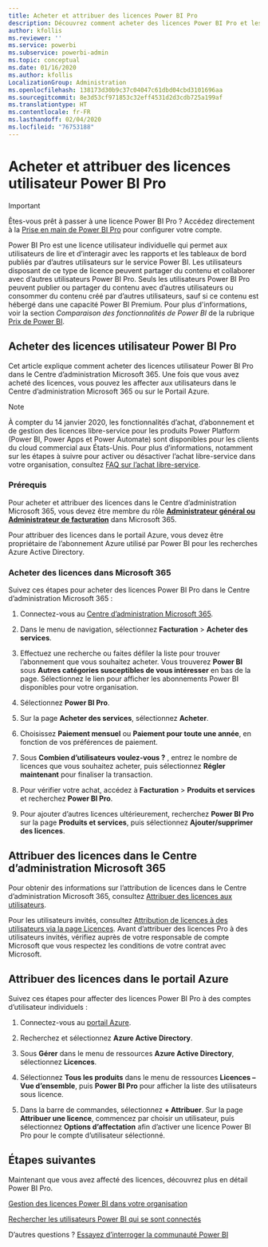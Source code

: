 ```yaml
---
title: Acheter et attribuer des licences Power BI Pro
description: Découvrez comment acheter des licences Power BI Pro et les attribuer aux utilisateurs pour leur permettre d’accéder à du contenu et de collaborer avec d’autres personnes dans le service Power BI.
author: kfollis
ms.reviewer: ''
ms.service: powerbi
ms.subservice: powerbi-admin
ms.topic: conceptual
ms.date: 01/16/2020
ms.author: kfollis
LocalizationGroup: Administration
ms.openlocfilehash: 138173d30b9c37c04047c61dbd04cbd3101696aa
ms.sourcegitcommit: 8e3d53cf971853c32eff4531d2d3cdb725a199af
ms.translationtype: HT
ms.contentlocale: fr-FR
ms.lasthandoff: 02/04/2020
ms.locfileid: "76753188"
---
```

# <a name="purchase-and-assign-power-bi-pro-user-licenses"></a>Acheter et attribuer des licences utilisateur Power BI Pro

>[!IMPORTANT]
>Êtes-vous prêt à passer à une licence Power BI Pro ? Accédez directement à la [Prise en main de Power BI Pro](https://go.microsoft.com/fwlink/?LinkId=2106428&clcid=0x409&cmpid=pbidocs-purchasing-power-bi-pro) pour configurer votre compte.

Power BI Pro est une licence utilisateur individuelle qui permet aux utilisateurs de lire et d’interagir avec les rapports et les tableaux de bord publiés par d’autres utilisateurs sur le service Power BI. Les utilisateurs disposant de ce type de licence peuvent partager du contenu et collaborer avec d’autres utilisateurs Power BI Pro. Seuls les utilisateurs Power BI Pro peuvent publier ou partager du contenu avec d’autres utilisateurs ou consommer du contenu créé par d’autres utilisateurs, sauf si ce contenu est hébergé dans une capacité Power BI Premium. Pour plus d'informations, voir la section _Comparaison des fonctionnalités de Power BI_ de la rubrique [Prix de Power BI](https://powerbi.microsoft.com/pricing/).

## <a name="purchase-power-bi-pro-user-licenses"></a>Acheter des licences utilisateur Power BI Pro

Cet article explique comment acheter des licences utilisateur Power BI Pro dans le Centre d’administration Microsoft 365. Une fois que vous avez acheté des licences, vous pouvez les affecter aux utilisateurs dans le Centre d’administration Microsoft 365 ou sur le Portail Azure.

> [!NOTE]
> À compter du 14 janvier 2020, les fonctionnalités d’achat, d’abonnement et de gestion des licences libre-service pour les produits Power Platform (Power BI, Power Apps et Power Automate) sont disponibles pour les clients du cloud commercial aux États-Unis. Pour plus d’informations, notamment sur les étapes à suivre pour activer ou désactiver l’achat libre-service dans votre organisation, consultez [FAQ sur l’achat libre-service](https://docs.microsoft.com/microsoft-365/commerce/subscriptions/self-service-purchase-faq).

### <a name="prerequisites"></a>Prérequis

Pour acheter et attribuer des licences dans le Centre d’administration Microsoft 365, vous devez être membre du rôle **[Administrateur général ou Administrateur de facturation](https://support.office.com/article/about-office-365-admin-roles-da585eea-f576-4f55-a1e0-87090b6aaa9d)** dans Microsoft 365.

Pour attribuer des licences dans le portail Azure, vous devez être propriétaire de l’abonnement Azure utilisé par Power BI pour les recherches Azure Active Directory.

### <a name="purchase-licenses-in-microsoft-365"></a>Acheter des licences dans Microsoft 365

Suivez ces étapes pour acheter des licences Power BI Pro dans le Centre d’administration Microsoft 365 :

1. Connectez-vous au [Centre d’administration Microsoft 365](https://admin.microsoft.com).

2. Dans le menu de navigation, sélectionnez **Facturation** > **Acheter des services**.

3. Effectuez une recherche ou faites défiler la liste pour trouver l’abonnement que vous souhaitez acheter. Vous trouverez **Power BI** sous **Autres catégories susceptibles de vous intéresser** en bas de la page. Sélectionnez le lien pour afficher les abonnements Power BI disponibles pour votre organisation.

4. Sélectionnez **Power BI Pro**.

5. Sur la page **Acheter des services**, sélectionnez **Acheter**.

6. Choisissez **Paiement mensuel** ou **Paiement pour toute une année**, en fonction de vos préférences de paiement.

7. Sous **Combien d’utilisateurs voulez-vous ?** , entrez le nombre de licences que vous souhaitez acheter, puis sélectionnez **Régler maintenant** pour finaliser la transaction.

8. Pour vérifier votre achat, accédez à **Facturation** > **Produits et services** et recherchez **Power BI Pro**.

9. Pour ajouter d’autres licences ultérieurement, recherchez **Power BI Pro** sur la page **Produits et services**, puis sélectionnez **Ajouter/supprimer des licences**.

## <a name="assign-licenses-in-the-microsoft-365-admin-center"></a>Attribuer des licences dans le Centre d’administration Microsoft 365

Pour obtenir des informations sur l’attribution de licences dans le Centre d’administration Microsoft 365, consultez [Attribuer des licences aux utilisateurs](/office365/admin/manage/assign-licenses-to-users).

Pour les utilisateurs invités, consultez [Attribution de licences à des utilisateurs via la page Licences](/office365/admin/manage/assign-licenses-to-users#assign-licenses-to-users-on-the-licenses-page). Avant d’attribuer des licences Pro à des utilisateurs invités, vérifiez auprès de votre responsable de compte Microsoft que vous respectez les conditions de votre contrat avec Microsoft.

## <a name="assign-licenses-in-the-azure-portal"></a>Attribuer des licences dans le portail Azure

Suivez ces étapes pour affecter des licences Power BI Pro à des comptes d’utilisateur individuels :

1. Connectez-vous au [portail Azure](https://portal.azure.com/).

2. Recherchez et sélectionnez **Azure Active Directory**.

3. Sous **Gérer** dans le menu de ressources **Azure Active Directory**, sélectionnez **Licences**.

4. Sélectionnez **Tous les produits** dans le menu de ressources **Licences – Vue d’ensemble**, puis **Power BI Pro** pour afficher la liste des utilisateurs sous licence.

5. Dans la barre de commandes, sélectionnez **+ Attribuer**. Sur la page **Attribuer une licence**, commencez par choisir un utilisateur, puis sélectionnez **Options d’affectation** afin d’activer une licence Power BI Pro pour le compte d’utilisateur sélectionné.

## <a name="next-steps"></a>Étapes suivantes

Maintenant que vous avez affecté des licences, découvrez plus en détail Power BI Pro.

[Gestion des licences Power BI dans votre organisation](service-admin-licensing-organization.md)

[Rechercher les utilisateurs Power BI qui se sont connectés](service-admin-access-usage.md)

D’autres questions ? [Essayez d’interroger la communauté Power BI](https://community.powerbi.com/)
